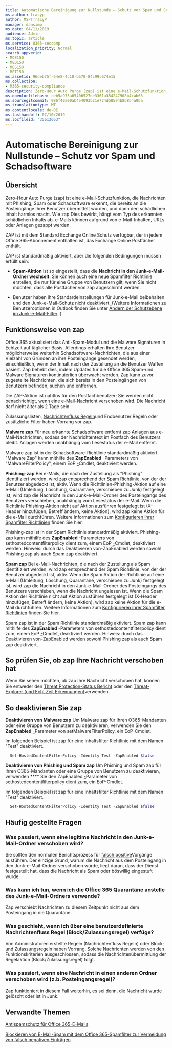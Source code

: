 ```yaml
---
title: Automatische Bereinigung zur Nullstunde – Schutz vor Spam und Schadsoftware
ms.author: tracyp
author: MSFTTracyP
manager: dansimp
ms.date: 04/11/2019
audience: Admin
ms.topic: article
ms.service: O365-seccomp
localization_priority: Normal
search.appverid:
- MOE150
- MED150
- MBS150
- MET150
ms.assetid: 96deb75f-64e8-4c10-b570-84c99c674e15
ms.collection:
- M365-security-compliance
description: Zero-Hour Auto Purge (zap) ist eine e-Mail-Schutzfunktion, die Nachrichten mit Spam oder Schadsoftware erkennt, die bereits an die Posteingänge Ihrer Benutzer übermittelt wurden, und dann den schädlichen Inhalt harmlos macht. Wie zap Dies bewirkt, hängt vom Typ der erkannten schädlichen Inhalte ab.
ms.openlocfilehash: ceb5a973a65406527de3361a354247908b4cab63
ms.sourcegitcommit: 986f40a00ab454093b21e724d58594b8b8b4a9ba
ms.translationtype: MT
ms.contentlocale: de-DE
ms.lasthandoff: 07/10/2019
ms.locfileid: "35613663"
---
```

# <a name="zero-hour-auto-purge---protection-against-spam-and-malware"></a>Automatische Bereinigung zur Nullstunde – Schutz vor Spam und Schadsoftware

## <a name="overview"></a>Übersicht

Zero-Hour Auto Purge (zap) ist eine e-Mail-Schutzfunktion, die Nachrichten mit Phishing, Spam oder Schadsoftware erkennt, die bereits an die Posteingänge Ihrer Benutzer übermittelt wurden, und dann den schädlichen Inhalt harmlos macht. Wie zap Dies bewirkt, hängt vom Typ des erkannten schädlichen Inhalts ab. e-Mails können aufgrund von e-Mail-Inhalten, URLs oder Anlagen gezappt werden.
  
ZAP ist mit dem Standard Exchange Online Schutz verfügbar, der in jedem Office 365-Abonnement enthalten ist, das Exchange Online Postfächer enthält.

ZAP ist standardmäßig aktiviert, aber die folgenden Bedingungen müssen erfüllt sein:
  
- **Spam-Aktion** ist so eingestellt, dass die **Nachricht in den Junk-e-Mail-Ordner wechselt**. Sie können auch eine neue Spamfilter Richtlinie erstellen, die nur für eine Gruppe von Benutzern gilt, wenn Sie nicht möchten, dass alle Postfächer von zap abgeschirmt werden.

- Benutzer haben ihre Standardeinstellungen für Junk-e-Mail beibehalten und den Junk-e-Mail-Schutz nicht deaktiviert. (Weitere Informationen zu Benutzeroptionen in Outlook finden Sie unter [Ändern der Schutzebene im Junk-e-Mail-Filter](https://support.office.com/article/change-the-level-of-protection-in-the-junk-email-filter-e89c12d8-9d61-4320-8c57-d982c8d52f6b) .) 
  
## <a name="how-zap-works"></a>Funktionsweise von zap

Office 365 aktualisiert das Anti-Spam-Modul und die Malware Signaturen in Echtzeit auf täglicher Basis. Allerdings erhalten Ihre Benutzer möglicherweise weiterhin Schadsoftware-Nachrichten, die aus einer Vielzahl von Gründen an ihre Posteingänge gesendet werden, einschließlich, wenn der Inhalt nach der Zustellung an die Benutzer Waffen basiert. Zap behebt dies, indem Updates für die Office 365 Spam-und Malware Signaturen kontinuierlich überwacht werden. Zap kann zuvor zugestellte Nachrichten, die sich bereits in den Posteingängen von Benutzern befinden, suchen und entfernen.

Die ZAP-Aktion ist nahtlos für den Postfachbenutzer; Sie werden nicht benachrichtigt, wenn eine e-Mail-Nachricht verschoben wird. Die Nachricht darf nicht älter als 2 Tage sein.
  
Zulassungslisten, [Nachrichtenfluss Regeln](https://go.microsoft.com/fwlink/p/?LinkId=722755)und Endbenutzer Regeln oder zusätzliche Filter haben Vorrang vor zap.

**Malware zap** Für neu erkannte Schadsoftware entfernt zap Anlagen aus e-Mail-Nachrichten, sodass der Nachrichtentext im Postfach des Benutzers bleibt. Anlagen werden unabhängig vom Lesestatus der e-Mail entfernt.

Malware zap ist in der Schadsoftware-Richtlinie standardmäßig aktiviert. "Malware Zap" kann mithilfe des **ZapEnabled** -Parameters von "MalwareFilterPolicy", einem EoP [-](https://docs.microsoft.com/en-us/powershell/module/exchange/antispam-antimalware/set-malwarefilterpolicy?view=exchange-ps)Cmdlet, deaktiviert werden.

**Phishing-zap** Bei e-Mails, die nach der Zustellung als "Phishing" identifiziert werden, wird zap entsprechend der Spam Richtlinie, von der der Benutzer abgedeckt ist, aktiv. Wenn die Richtlinien-Phishing-Aktion auf eine e-Mail (Umleitung, Löschung, Quarantäne, verschieben zu Junk) festgelegt ist, wird zap die Nachricht in den Junk-e-Mail-Ordner des Posteingangs des Benutzers verschieben, unabhängig vom Lesestatus der e-Mail. Wenn die Richtlinie Phishing-Aktion nicht auf Aktion ausführen festgelegt ist (X-Header hinzufügen, Betreff ändern, keine Aktion), wird zap keine Aktion für die e-Mail durchführen. Weitere Informationen zum [Konfigurieren ihrer Spamfilter Richtlinien](https://docs.microsoft.com/en-us/office365/securitycompliance/configure-your-spam-filter-policies) finden Sie hier.

Phishing-zap ist in der Spam Richtlinie standardmäßig aktiviert. Phishing-zap kann mithilfe des **ZapEnabled** -Parameters von sethostedcontentfilterpolicy dient zum, einem EoP [-](https://go.microsoft.com/fwlink/p/?LinkId=722758)Cmdlet, deaktiviert werden.
Hinweis: durch das Deaktivieren von-ZapEnabled werden sowohl Phishing zap als auch Spam zap deaktiviert.

**Spam zap** Bei e-Mail-Nachrichten, die nach der Zustellung als Spam identifiziert werden, wird zap entsprechend der Spam Richtlinie, von der der Benutzer abgedeckt ist, aktiv. Wenn die Spam Aktion der Richtlinie auf eine e-Mail (Umleitung, Löschung, Quarantäne, verschieben zu Junk) festgelegt ist, wird zap die Nachricht in den Junk-e-Mail-Ordner des Posteingangs des Benutzers verschieben, wenn die Nachricht ungelesen ist. Wenn die Spam Aktion der Richtlinie nicht auf Aktion ausführen festgelegt ist (X-Header hinzufügen, Betreff ändern, keine Aktion), wird zap keine Aktion für die e-Mail durchführen. Weitere Informationen zum [Konfigurieren ihrer Spamfilter Richtlinien](https://docs.microsoft.com/en-us/office365/securitycompliance/configure-your-spam-filter-policies) finden Sie hier.

Spam zap ist in der Spam Richtlinie standardmäßig aktiviert. Spam zap kann mithilfe des **ZapEnabled** -Parameters von sethostedcontentfilterpolicy dient zum, einem EoP [-](https://go.microsoft.com/fwlink/p/?LinkId=722758)Cmdlet, deaktiviert werden.
Hinweis: durch das Deaktivieren von-ZapEnabled werden sowohl Phishing zap als auch Spam zap deaktiviert.

## <a name="to-see-if-zap-moved-your-message"></a>So prüfen Sie, ob zap Ihre Nachricht verschoben hat

Wenn Sie sehen möchten, ob zap Ihre Nachricht verschoben hat, können Sie entweder den [Threat Protection-Status Bericht](view-email-security-reports.md#threat-protection-status-report) oder den [Threat-Explorer (und Echt Zeit Erkennungen)](threat-explorer.md)verwenden.

## <a name="to-disable-zap"></a>So deaktivieren Sie zap
**Deaktivieren von Malware zap** Um Malware zap für Ihren O365-Mandanten oder eine Gruppe von Benutzern zu deaktivieren, verwenden Sie den **ZapEnabled** [-](https://docs.microsoft.com/en-us/powershell/module/exchange/antispam-antimalware/set-malwarefilterpolicy?view=exchange-ps)Parameter von setMalwareFilterPolicy, ein EoP-Cmdlet.

Im folgenden Beispiel ist zap für eine Inhaltsfilter Richtlinie mit dem Namen "Test" deaktiviert.

```Powershell
  Set-HostedContentFilterPolicy -Identity Test -ZapEnabled $false
```
**Deaktivieren von Phishing und Spam zap** Um Phishing und Spam zap für Ihren O365-Mandanten oder eine Gruppe von Benutzern zu deaktivieren, verwenden **** Sie den ZapEnabled [-](https://go.microsoft.com/fwlink/p/?LinkId=722758)Parameter von sethostedcontentfilterpolicy dient zum, ein EoP-Cmdlet.

Im folgenden Beispiel ist zap für eine Inhaltsfilter Richtlinie mit dem Namen "Test" deaktiviert.

```Powershell
  Set-HostedContentFilterPolicy -Identity Test -ZapEnabled $false
```

## <a name="faq"></a>Häufig gestellte Fragen

### <a name="what-happens-if-a-legitimate-message-is-moved-to-the-junk-mail-folder"></a>Was passiert, wenn eine legitime Nachricht in den Junk-e-Mail-Ordner verschoben wird?
  
Sie sollten den normalen Berichtsprozess für [falsch positive](prevent-email-from-being-marked-as-spam.md)Vorgänge ausführen. Der einzige Grund, warum die Nachricht aus dem Posteingang in den Junk-e-Mail-Ordner verschoben würde, liegt daran, dass der Dienst festgestellt hat, dass die Nachricht als Spam oder böswillig eingestuft wurde.
  
### <a name="what-if-i-use-the-office-365-quarantine-instead-of-the-junk-mail-folder"></a>Was kann ich tun, wenn ich die Office 365 Quarantäne anstelle des Junk-e-Mail-Ordners verwende?
  
Zap verschiebt Nachrichten zu diesem Zeitpunkt nicht aus dem Posteingang in die Quarantäne.
  
### <a name="what-if-i-have-a-custom-mail-flow-rule-block-allow-rule"></a>Was geschieht, wenn ich über eine benutzerdefinierte Nachrichtenfluss Regel (Block/Zulassungsregel) verfüge?
  
Von Administratoren erstellte Regeln (Nachrichtenfluss Regeln) oder Block-und Zulassungsregeln haben Vorrang. Solche Nachrichten werden von den Funktionskriterien ausgeschlossen, sodass die Nachrichtenübermittlung der Regelaktion (Block/Zulassungsregel) folgt.

### <a name="what-if-a-message-is-moved-to-another-folder-eg-inbox-rule"></a>Was passiert, wenn eine Nachricht in einen anderen Ordner verschoben wird (z.b. Posteingangsregel)?
Zap funktioniert in diesem Fall weiterhin, es sei denn, die Nachricht wurde gelöscht oder ist in Junk.

## <a name="related-topics"></a>Verwandte Themen

[Antispamschutz für Office 365-E-Mails](anti-spam-protection.md)
  
[Blockieren von E-Mail-Spam mit dem Office 365-Spamfilter zur Vermeidung von falsch negativen Einträgen](reduce-spam-email.md)
